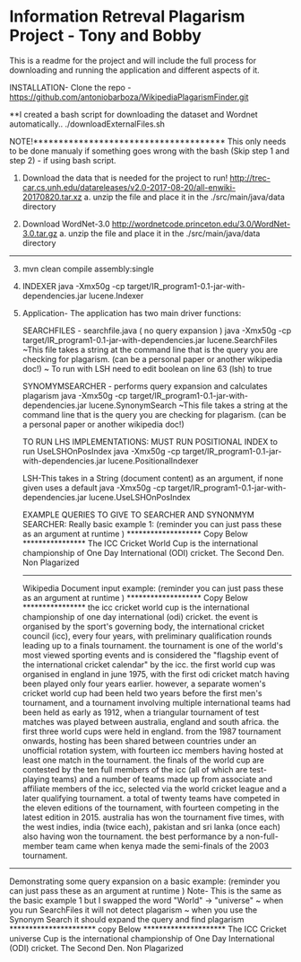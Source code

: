 # Information Retreval Plagarism Project - Tony and Bobby

This is a readme for the project and will include the full process for downloading 
and running the application and different aspects of it. 

INSTALLATION- Clone the repo - https://github.com/antoniobarboza/WikipediaPlagarismFinder.git

**I created a bash script for downloading the dataset and Wordnet automatically..
./downloadExternalFiles.sh

NOTE!************************************** This only needs to be done manualy if something goes wrong with the bash 
(Skip step 1 and step 2) - if using bash script. 
1. Download the data that is needed for the project to run! 
   http://trec-car.cs.unh.edu/datareleases/v2.0-2017-08-20/all-enwiki-20170820.tar.xz
   a. unzip the file and place it in the ./src/main/java/data directory

2. Download WordNet-3.0 
   http://wordnetcode.princeton.edu/3.0/WordNet-3.0.tar.gz
   a. unzip the file and place it in the ./src/main/java/data directory
*******************************************

3. mvn clean compile assembly:single

5. INDEXER 
   java -Xmx50g -cp target/IR_program1-0.1-jar-with-dependencies.jar lucene.Indexer
   
6. Application-
   The application has two main driver functions: 
   
   SEARCHFILES - searchfile.java ( no query expansion )
   java -Xmx50g -cp target/IR_program1-0.1-jar-with-dependencies.jar lucene.SearchFiles
   ~This file takes a string at the command line that is the query you are checking for plagarism. (can be a personal paper or     another wikipedia doc!)
   ~ To run with LSH need to edit boolean on line 63 (lsh) to true
   
   SYNOMYMSEARCHER - performs query expansion and calculates plagarism 
   java -Xmx50g -cp target/IR_program1-0.1-jar-with-dependencies.jar lucene.SynonymSearch
   ~This file takes a string at the command line that is the query you are checking for plagarism. (can be a personal paper or     another wikipedia doc!)
   
   TO RUN LHS IMPLEMENTATIONS:
   MUST RUN POSITIONAL INDEX to run UseLSHOnPosIndex 
   java -Xmx50g -cp target/IR_program1-0.1-jar-with-dependencies.jar lucene.PositionalIndexer
   
   LSH-This takes in a String (document content) as an argument, if none given uses a default
   java -Xmx50g -cp target/IR_program1-0.1-jar-with-dependencies.jar lucene.UseLSHOnPosIndex
   
   
   EXAMPLE QUERIES TO GIVE TO SEARCHER AND SYNONMYM SEARCHER:
   Really basic example 1: (reminder you can just pass these as an argument at runtime )
   ******************* Copy Below ****************
   The ICC Cricket World Cup is the international championship of One Day International (ODI) cricket.  The Second Den.  Non Plagarized
   ***********************************************
   Wikipedia Document input example: (reminder you can just pass these as an argument at runtime )
   ******************* Copy Below ****************
the icc cricket world cup is the international championship of one day international (odi) cricket. the event is organised by the sport's governing body, the international cricket council (icc), every four years, with preliminary qualification rounds leading up to a finals tournament. the tournament is one of the world's most viewed sporting events and is considered the "flagship event of the international cricket calendar" by the icc. the first world cup was organised in england in june 1975, with the first odi cricket match having been played only four years earlier. however, a separate women's cricket world cup had been held two years before the first men's tournament, and a tournament involving multiple international teams had been held as early as 1912, when a triangular tournament of test matches was played between australia, england and south africa. the first three world cups were held in england. from the 1987 tournament onwards, hosting has been shared between countries under an unofficial rotation system, with fourteen icc members having hosted at least one match in the tournament. the finals of the world cup are contested by the ten full members of the icc (all of which are test-playing teams) and a number of teams made up from associate and affiliate members of the icc, selected via the world cricket league and a later qualifying tournament. a total of twenty teams have competed in the eleven editions of the tournament, with fourteen competing in the latest edition in 2015. australia has won the tournament five times, with the west indies, india (twice each), pakistan and sri lanka (once each) also having won the tournament. the best performance by a non-full-member team came when kenya made the semi-finals of the 2003 tournament.
******************************************************
Demonstrating some query expansion on a basic example: (reminder you can just pass these as an argument at runtime ) 
Note- This is the same as the basic example 1 but I swapped the word "World" -> "universe" 
      ~ when you run SearchFiles it will not detect plagarism 
      ~ when you use the Synonym Search it should expand the query and find plagarism
********************** copy Below *********************
   The ICC Cricket universe Cup is the international championship of One Day International (ODI) cricket.  The Second Den.  Non Plagarized
